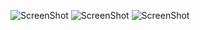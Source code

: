 ![ScreenShot](/Graphics-OpenGL/BSpline/curve.png)
![ScreenShot](/Graphics-OpenGL/BSpline/wireframe.png)
![ScreenShot](/Graphics-OpenGL/BSpline/With-Texture.png)
